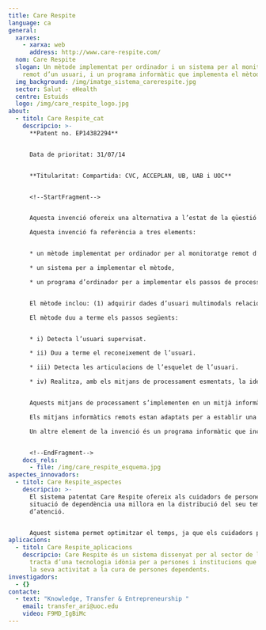 ```yaml
---
title: Care Respite
language: ca
general:
  xarxes:
    - xarxa: web
      address: http://www.care-respite.com/
  nom: Care Respite
  slogan: Un mètode implementat per ordinador i un sistema per al monitoratge
    remot d’un usuari, i un programa informàtic que implementa el mètode
  img_background: /img/imatge_sistema_carerespite.jpg
  sector: Salut - eHealth
  centre: Estuids
  logo: /img/care_respite_logo.jpg
about:
  - titol: Care Respite_cat
    descripcio: >-
      **Patent no. EP14382294**


      Data de prioritat: 31/07/14


      **Titularitat: Compartida: CVC, ACCEPLAN, UB, UAB i UOC**


      <!--StartFragment-->


      Aquesta invenció ofereix una alternativa a l’estat de la qüestió anterior, amb l’objectiu de proporcionar un mètode i un sistema per fer el monitoratge remot d’un usuari. A més, és capaç de treballar amb usuaris no identificats i, per tant, no té la necessitat d’utilitzar les dades històriques dels usuaris.\

      Aquesta invenció fa referència a tres elements:


      * un mètode implementat per ordinador per al monitoratge remot d’un usuari,

      * un sistema per a implementar el mètode,

      * un programa d’ordinador per a implementar els passos de processament del mètode.


      El mètode inclou: (1) adquirir dades d’usuari multimodals relacionades amb un usuari supervisat utilitzant una càmera de profunditat en una zona de vigilància local; (2) analitzar, per mitjans de processament, les dades per a identificar un estat de l’usuari (caminant, assegut, dret, ajagut, mirant la TV, dormint o a terra); i (3) presentar l’estat i la informació que tingui associada en un mitjà informàtic remot, com ara un telèfon intel·ligent o una tauleta.\

      El mètode duu a terme els passos següents:


      * i) Detecta l’usuari supervisat.

      * ii) Duu a terme el reconeixement de l’usuari.

      * iii) Detecta les articulacions de l’esquelet de l’usuari.

      * iv) Realitza, amb els mitjans de processament esmentats, la identificació de l’estat de l’usuari analitzant, almenys, les articulacions de l’esquelet detectades al pas iii) juntament amb el moviment i la geometria 3D.


      Aquests mitjans de processament s’implementen en un mitjà informàtic local connectat a una càmera de profunditat. La detecció es duu a terme utilitzant dades d’imatges en color i informació de profunditat.\

      Els mitjans informàtics remots estan adaptats per a establir una comunicació bidireccional amb el mitjà informàtic local, la qual cosa permet que una persona autoritzada pugui controlar, configurar i actualitzar les opcions de funcionament del mitjà informàtic local. El telèfon intel·ligent o la tauleta han de tenir instal·lada una aplicació de programari per poder dur a terme el control i la configuració autoritzats. L’aplicació també permet posar avisos i veure l’usuari en una pantalla del dispositiu.\

      Un altre element de la invenció és un programa informàtic que inclou instruccions de codi que, quan s’executen en un ordinador, implementen tots els passos del mètode del primer element de la invenció, llevat dels d’adquisició de dades d’usuari multimodals.


      <!--EndFragment-->
    docs_rels:
      - file: /img/care_respite_esquema.jpg
aspectes_innovadors:
  - titol: Care Respite_aspectes
    descripcio: >-
      El sistema patentat Care Respite ofereix als cuidadors de persones en
      situació de dependència una millora en la distribució del seu temps
      d’atenció. 


      Aquest sistema permet optimitzar el temps, ja que els cuidadors poden realitzar altres tasques amb la tranquil·litat de poder verificar la situació de la persona dependent en qualsevol moment i a distància. A més, saben que rebran un avís en cas que es produeixi una situació de perill. Per tant, utilitzant Care Respite s’optimitza el temps de dedicació i es garanteix que la persona dependent estarà permanentment atesa.
aplicacions:
  - titol: Care Respite_aplicacions
    descripcio: Care Respite és un sistema dissenyat per al sector de la salut. Es
      tracta d’una tecnologia idònia per a persones i institucions que dediquin
      la seva activitat a la cura de persones dependents.
investigadors:
  - {}
contacte:
  - text: "Knowledge, Transfer & Entrepreneurship "
    email: transfer_ari@uoc.edu
    video: F9MD_IgBiMc
---
```

